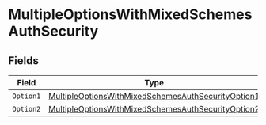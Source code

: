 # MultipleOptionsWithMixedSchemesAuthSecurity


## Fields

| Field                                                                                                                               | Type                                                                                                                                | Required                                                                                                                            | Description                                                                                                                         |
| ----------------------------------------------------------------------------------------------------------------------------------- | ----------------------------------------------------------------------------------------------------------------------------------- | ----------------------------------------------------------------------------------------------------------------------------------- | ----------------------------------------------------------------------------------------------------------------------------------- |
| `Option1`                                                                                                                           | [MultipleOptionsWithMixedSchemesAuthSecurityOption1](../../models/operations/MultipleOptionsWithMixedSchemesAuthSecurityOption1.md) | :heavy_minus_sign:                                                                                                                  | N/A                                                                                                                                 |
| `Option2`                                                                                                                           | [MultipleOptionsWithMixedSchemesAuthSecurityOption2](../../models/operations/MultipleOptionsWithMixedSchemesAuthSecurityOption2.md) | :heavy_minus_sign:                                                                                                                  | N/A                                                                                                                                 |